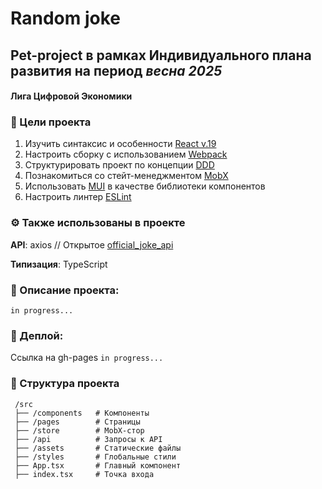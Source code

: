# Random joke
## Pet-project в рамках Индивидуального плана развития на период _весна 2025_
#### Лига Цифровой Экономики

### 🎯 Цели проекта
1) Изучить синтаксис и особенности [React v.19](https://react.dev/blog/2024/12/05/react-19)
2) Настроить сборку с использованием [Webpack](https://webpack.js.org/)
3) Структурировать проект по концепции [DDD](https://feature-sliced.design/ru/)
4) Познакомиться со стейт-менеджментом [MobX](https://mobx.js.org/README.html)
5) Использовать [MUI](https://mui.com/material-ui/getting-started/) в качестве библиотеки компонентов
6) Настроить линтер [ESLint](https://eslint.org/)

### ⚙️ Также использованы в проекте
__API__: axios // Открытое [official_joke_api](https://github.com/15Dkatz/official_joke_api)

__Типизация__: TypeScript

### 📝 Описание проекта:
```in progress...```

### 🚀 Деплой:
Ссылка на gh-pages `in progress...`

### 📂 Структура проекта
```
 /src
 ├── /components   # Компоненты
 ├── /pages        # Страницы
 ├── /store        # MobX-стор
 ├── /api          # Запросы к API
 ├── /assets       # Статические файлы
 ├── /styles       # Глобальные стили
 ├── App.tsx       # Главный компонент
 ├── index.tsx     # Точка входа
```